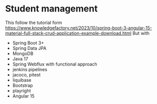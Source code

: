 # Student management
This follow the tutorial form
https://www.knowledgefactory.net/2023/10/spring-boot-3-angular-15-material-full-stack-crud-application-example-download.html
But with
<ul>
  
  <li>Spring Boot 3+</li>
  <li>Spring Data JPA</li>
  <li>MongoDB</li>
  <li>Java 17</li>
  <li>Spring Webflux with functional approach</li>
  <li>jenkins pipelines</li>
  <li>jacoco, pitest</li>
  <li>liquibase</li>
  <li>Bootstrap</li>
  <li>playright</li>
  <li>Angular 15</li>
</ul>
